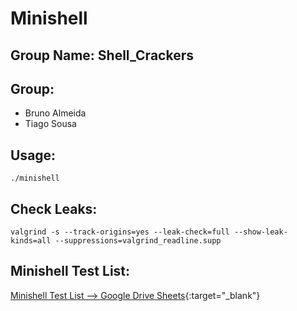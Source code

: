 
# Minishell

## Group Name: Shell_Crackers

## Group:

- Bruno Almeida
- Tiago Sousa

## Usage:

`./minishell`

## Check Leaks:

`valgrind -s --track-origins=yes --leak-check=full --show-leak-kinds=all --suppressions=valgrind_readline.supp`

## Minishell Test List:

[Minishell Test List --> Google Drive Sheets](https://docs.google.com/spreadsheets/d/1xfEmTvdgWb6z7qeyYBdVXCNC3XkYA8FPeYnBQtZGbYI/edit?pli=1&gid=0#gid=0){:target="_blank"}